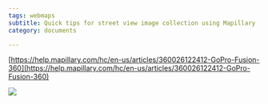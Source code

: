```yaml
---
tags: webmaps
subtitle: Quick tips for street view image collection using Mapillary
category: documents

---
```


[https://help.mapillary.com/hc/en-us/articles/360026122412-GoPro-Fusion-360](https://help.mapillary.com/hc/en-us/articles/360026122412-GoPro-Fusion-360)

![](/wiki/assets/img/Screen%20Shot%202019-05-21%20at%2010.45.17%20AM.png)
